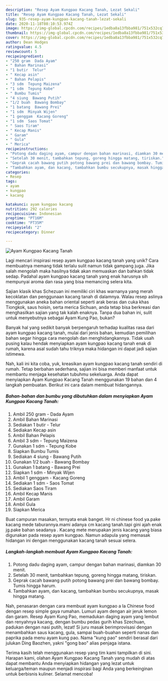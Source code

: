 ```yaml
---
description: "Resep Ayam Kungpao Kacang Tanah, Lezat Sekali"
title: "Resep Ayam Kungpao Kacang Tanah, Lezat Sekali"
slug: 935-resep-ayam-kungpao-kacang-tanah-lezat-sekali
date: 2020-11-18T08:10:53.974Z
image: https://img-global.cpcdn.com/recipes/1edba8a13fbba981/751x532cq70/ayam-kungpao-kacang-tanah-foto-resep-utama.jpg
thumbnail: https://img-global.cpcdn.com/recipes/1edba8a13fbba981/751x532cq70/ayam-kungpao-kacang-tanah-foto-resep-utama.jpg
cover: https://img-global.cpcdn.com/recipes/1edba8a13fbba981/751x532cq70/ayam-kungpao-kacang-tanah-foto-resep-utama.jpg
author: Dean Hodges
ratingvalue: 4.5
reviewcount: 5
recipeingredient:
- "250 gram  Dada Ayam"
- " Bahan Marinasi"
- "1 butir  Telur"
- " Kecap asin"
- " Bahan Pelapis"
- "3 sdm  Tepung Maizena"
- "1 sdm  Tepung Kobe"
- " Bumbu Tumis"
- "4 siung  Bawang Putih"
- "1/2 buah  Bawang Bombay"
- "1 batang  Bawang Prei"
- "1 sdm  Minyak Wijen"
- "1 genggam  Kacang Goreng"
- "1 sdm  Saos Tomat"
- " Saos Tiram"
- " Kecap Manis"
- " Garam"
- " Gula"
- " Merica"
recipeinstructions:
- "Potong dadu daging ayam, campur dengan bahan marinasi, diamkan 30 menit."
- "Setelah 30 menit, tambahkan tepung, goreng hingga matang, tiriskan."
- "Geprak cacah bawang putih potong bawang prei dan bawang bombay. Tumis hingga harum."
- "Tambahkan ayam, dan kacang, tambahkan bumbu secukupnya, masak hingga matang."
categories:
- Resep
tags:
- ayam
- kungpao
- kacang

katakunci: ayam kungpao kacang 
nutrition: 292 calories
recipecuisine: Indonesian
preptime: "PT16M"
cooktime: "PT35M"
recipeyield: "2"
recipecategory: Dinner

---
```



![Ayam Kungpao Kacang Tanah](https://img-global.cpcdn.com/recipes/1edba8a13fbba981/751x532cq70/ayam-kungpao-kacang-tanah-foto-resep-utama.jpg)

Lagi mencari inspirasi resep ayam kungpao kacang tanah yang unik? Cara membuatnya memang tidak terlalu sulit namun tidak gampang juga. Jika salah mengolah maka hasilnya tidak akan memuaskan dan bahkan tidak sedap. Padahal ayam kungpao kacang tanah yang enak harusnya sih mempunyai aroma dan rasa yang bisa memancing selera kita.

Sajian klasik khas Schezuan ini memiliki ciri khas warnanya yang merah kecoklatan dan penggunaan kacang tanah di dalamnya. Walau resep aslinya menggunakan aneka bahan oriental seperti arak beras dan cuka khas Tiongkok, saus hoisin, serta merica Sichuan, anda tetap bisa berkreasi dan menghasilkan sajian yang tak kalah enaknya. Tanpa dua bahan ini, sulit untuk menyebutnya sebagai Ayam Kung Pao, bukan?

Banyak hal yang sedikit banyak berpengaruh terhadap kualitas rasa dari ayam kungpao kacang tanah, mulai dari jenis bahan, kemudian pemilihan bahan segar hingga cara mengolah dan menghidangkannya. Tidak usah pusing kalau hendak menyiapkan ayam kungpao kacang tanah enak di rumah, karena asal sudah tahu triknya maka hidangan ini dapat jadi sajian istimewa.


Nah, kali ini kita coba, yuk, kreasikan ayam kungpao kacang tanah sendiri di rumah. Tetap berbahan sederhana, sajian ini bisa memberi manfaat untuk membantu menjaga kesehatan tubuhmu sekeluarga. Anda dapat menyiapkan Ayam Kungpao Kacang Tanah menggunakan 19 bahan dan 4 langkah pembuatan. Berikut ini cara dalam membuat hidangannya.

<!--inarticleads1-->

##### Bahan-bahan dan bumbu yang dibutuhkan dalam menyiapkan Ayam Kungpao Kacang Tanah:

1. Ambil 250 gram - Dada Ayam
1. Ambil  Bahan Marinasi
1. Sediakan 1 butir - Telur
1. Sediakan  Kecap asin
1. Ambil  Bahan Pelapis
1. Ambil 3 sdm - Tepung Maizena
1. Gunakan 1 sdm - Tepung Kobe
1. Siapkan  Bumbu Tumis
1. Sediakan 4 siung - Bawang Putih
1. Gunakan 1/2 buah - Bawang Bombay
1. Gunakan 1 batang - Bawang Prei
1. Siapkan 1 sdm - Minyak Wijen
1. Ambil 1 genggam - Kacang Goreng
1. Sediakan 1 sdm - Saos Tomat
1. Sediakan  Saos Tiram
1. Ambil  Kecap Manis
1. Ambil  Garam
1. Ambil  Gula
1. Siapkan  Merica


Buat campuran masakan, ternyata enak banget. Hr ni chinese food ya.pake kacang mede taburannya.mami adanya cm kacang tanah.tapi gini ajah enak jg.pake bahan seadanya . Kacang mete merupakan jenis kacang yang biasa digunakan pada resep ayam kungpao. Namun adapula yang memasak hidangan ini dengan menggunakan kacang tanah sesuai selera. 

<!--inarticleads2-->

##### Langkah-langkah membuat Ayam Kungpao Kacang Tanah:

1. Potong dadu daging ayam, campur dengan bahan marinasi, diamkan 30 menit.
1. Setelah 30 menit, tambahkan tepung, goreng hingga matang, tiriskan.
1. Geprak cacah bawang putih potong bawang prei dan bawang bombay. Tumis hingga harum.
1. Tambahkan ayam, dan kacang, tambahkan bumbu secukupnya, masak hingga matang.


Nah, penasaran dengan cara membuat ayam kungpao a la Chinese food dengan resep simple gaya rumahan. Lumuri ayam dengan air jeruk lemon dan garam. Resep Ayam Kung Pao, memadukan daging ayam yang lembut dan renyahnya kacang, dengan bumbu pedas gurih khas Szechuan, padukan dengan nasi putih, lezat! Si juru masak berimprovisasi dengan menambahkan saus kacang, gula, sampai buah-buahan seperti nanas dan paprika pada menu ayam kung pao. Nama &#34;kung pao&#34; sendiri berasal dari julukan Ding Baozhen, yakni &#34;gong bao&#34; alias penjaga istana. 

Terima kasih telah menggunakan resep yang tim kami tampilkan di sini. Harapan kami, olahan Ayam Kungpao Kacang Tanah yang mudah di atas dapat membantu Anda menyiapkan hidangan yang lezat untuk keluarga/teman maupun menjadi inspirasi bagi Anda yang berkeinginan untuk berbisnis kuliner. Selamat mencoba!
